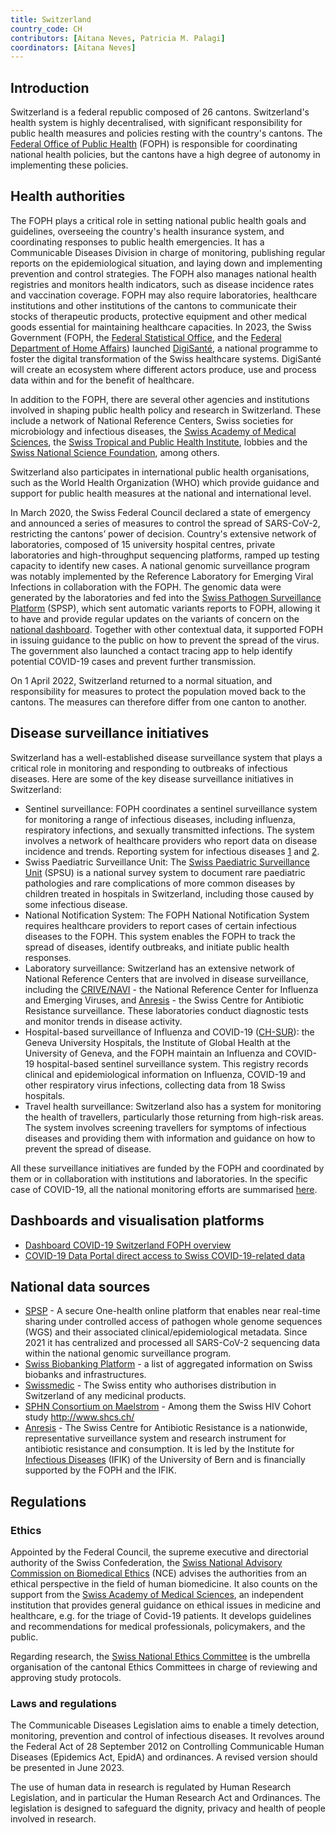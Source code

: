 ```yaml
---
title: Switzerland
country_code: CH
contributors: [Aitana Neves, Patricia M. Palagi] 
coordinators: [Aitana Neves]
---
```


## Introduction 
<!---General Infectious diseases data considerations for your country--->

Switzerland is a federal republic composed of 26 cantons. Switzerland's health system is highly decentralised, with significant responsibility for public health measures and policies resting with the country's cantons. The [Federal Office of Public Health](https://www.bag.admin.ch/bag/en/home.html) (FOPH) is responsible for coordinating national health policies, but the cantons have a high degree of autonomy in implementing these policies.


## Health authorities
<!--- A section to list and provide context to agencies/authorities/institutions which define public health measures and policies --->
The FOPH plays a critical role in setting national public health goals and guidelines, overseeing the country's health insurance system, and coordinating responses to public health emergencies. It has a Communicable Diseases Division in charge of monitoring, publishing regular reports on the epidemiological situation, and laying down and implementing prevention and control strategies. The FOPH also manages national health registries and monitors health indicators, such as disease incidence rates and vaccination coverage. FOPH may also require laboratories, healthcare institutions and other institutions of the cantons to communicate their stocks of therapeutic products, protective equipment and other medical goods essential for maintaining healthcare capacities. In 2023, the Swiss Government (FOPH, the [Federal Statistical Office](https://www.bfs.admin.ch/bfs/en/home.html), and the [Federal Department of Home Affairs](https://www.edi.admin.ch/edi/en/home.html)) launched [DigiSanté](https://www.bag.admin.ch/bag/fr/home/strategie-und-politik/nationale-gesundheitsstrategien/digisante.html), a national programme to foster the digital transformation of the Swiss healthcare systems. DigiSanté will create an ecosystem where different actors produce, use and process data within and for the benefit of healthcare.

In addition to the FOPH, there are several other agencies and institutions involved in shaping public health policy and research in Switzerland. These include a network of National Reference Centers, Swiss societies for microbiology and infectious diseases,  the [Swiss Academy of Medical Sciences](https://www.samw.ch/en.html), the [Swiss Tropical and Public Health Institute](https://www.swisstph.ch/en/about), lobbies and the [Swiss National Science Foundation](https://snf.ch/en), among others.

Switzerland also participates in international public health organisations, such as the World Health Organization (WHO) which provide guidance and support for public health measures at the national and international level.

In March 2020, the Swiss Federal Council declared a state of emergency and announced a series of measures to control the spread of SARS-CoV-2, restricting the cantons’ power of decision. Country's extensive network of laboratories, composed of 15 university hospital centres, private laboratories and high-throughput sequencing platforms,  ramped up testing capacity to identify new cases. A national genomic surveillance program was notably implemented by the Reference Laboratory for Emerging Viral Infections in collaboration with the FOPH. The genomic data were generated by the laboratories and fed into the [Swiss Pathogen Surveillance Platform](https://www.spsp.ch) (SPSP),  which sent automatic variants reports to FOPH, allowing it to have and provide regular updates on the variants of concern on the [national dashboard](https://www.covid19.admin.ch/en/overview).  Together with other contextual data, it supported FOPH in issuing guidance to the public on how to prevent the spread of the virus. The government also launched a contact tracing app to help identify potential COVID-19 cases and prevent further transmission. 

On 1 April 2022, Switzerland returned to a normal situation, and responsibility for measures to protect the population moved back to the cantons. The measures can therefore differ from one canton to another.

## Disease surveillance initiatives

Switzerland has a well-established disease surveillance system that plays a critical role in monitoring and responding to outbreaks of infectious diseases. Here are some of the key disease surveillance initiatives in Switzerland:

* Sentinel surveillance: FOPH coordinates a sentinel surveillance system for monitoring a range of infectious diseases, including influenza, respiratory infections, and sexually transmitted infections. The system involves a network of healthcare providers who report data on disease incidence and trends. Reporting system for infectious diseases [1](https://www.bag.admin.ch/bag/en/home/krankheiten/infektionskrankheiten-bekaempfen/meldesysteme-infektionskrankheiten.html) and [2](https://www.bag.admin.ch/bag/en/home/krankheiten/infektionskrankheiten-bekaempfen/meldesysteme-infektionskrankheiten/meldepflichtige-ik.html).
* Swiss Paediatric Surveillance Unit: The [Swiss Paediatric Surveillance Unit](https://www.spsu.ch/en/home) (SPSU) is a national survey system to document rare paediatric pathologies and rare complications of more common diseases by children treated in hospitals in Switzerland, including those caused by some infectious disease.
* National Notification System: The FOPH National Notification System requires healthcare providers to report cases of certain infectious diseases to the FOPH. This system enables the FOPH to track the spread of diseases, identify outbreaks, and initiate public health responses.
* Laboratory surveillance: Switzerland has an extensive network of National Reference Centers that are involved in disease surveillance, including the [CRIVE/NAVI](https://www.hug.ch/laboratoire-virologie/centre-national-reference-pour-infections-virales) - the National Reference Center for Influenza and Emerging Viruses, and [Anresis](https://www.anresis.ch/) - the Swiss Centre for Antibiotic Resistance surveillance. These laboratories conduct diagnostic tests and monitor trends in disease activity.
* Hospital-based surveillance of Influenza and COVID-19 ([CH-SUR](https://www.unige.ch/medecine/hospital-covid/)): the Geneva University Hospitals, the Institute of Global Health at the University of Geneva, and the FOPH maintain an Influenza and COVID-19 hospital-based sentinel surveillance system. This registry records clinical and epidemiological information on Influenza, COVID-19 and other respiratory virus infections, collecting data from 18 Swiss hospitals. 
* Travel health surveillance: Switzerland also has a system for monitoring the health of travellers, particularly those returning from high-risk areas. The system involves screening travellers for symptoms of infectious diseases and providing them with information and guidance on how to prevent the spread of disease.

All these surveillance initiatives are funded by the FOPH and coordinated by them or in collaboration with institutions and laboratories. In the specific case of COVID-19, all the national monitoring efforts are summarised [here](https://www.bag.admin.ch/bag/en/home/krankheiten/ausbrueche-epidemien-pandemien/aktuelle-ausbrueche-epidemien/novel-cov/situation-schweiz-und-international/monitoring.html).

## Dashboards and visualisation platforms

* [Dashboard COVID-19 Switzerland FOPH  overview](https://www.covid19.admin.ch/en/overview)
* [COVID-19 Data Portal direct access to Swiss COVID-19-related data](https://www.covid19dataportal.org/search?query=switzerland&requestFrom=searchBox )


## National data sources
<!--- A section to list and provide context to national data sources. In the context of BY-COVID, a data source can be a repository which should include at least the metadata and ideally the data, that might not be directly available when considering sensitive data. Also, repositories should have the capacity to share this data and therefore have a governance model in place on how to do it. It can also include registries of data sources important for the field, with a direct link to the original data sources to be able to request access to the data. --->


* [SPSP](https://www.spsp.ch/) - A secure One-health online platform that enables near real-time sharing under controlled access of pathogen whole genome sequences (WGS) and their associated clinical/epidemiological metadata. Since 2021 it has centralized and processed all SARS-CoV-2 sequencing data within the national genomic surveillance program. 
* [Swiss Biobanking Platform](https://swissbiobanking.ch/sbp-directory/) - a list of aggregated information on Swiss biobanks and infrastructures.
* [Swissmedic](https://www.swissmedic.ch/swissmedic/en/home/humanarzneimittel.htm) - The Swiss entity who authorises distribution in Switzerland of any medicinal products.
* [SPHN Consortium on Maelstrom](https://sphn.ch/network/data-coordination-center/maelstrom/) - Among them the Swiss HIV Cohort study http://www.shcs.ch/
* [Anresis](https://www.anresis.ch/) - The Swiss Centre for Antibiotic Resistance is a nationwide, representative surveillance system and research instrument for antibiotic resistance and consumption. It is led by the Institute for [Infectious Diseases](https://www.ifik.unibe.ch/index_eng.html) (IFIK) of the University of Bern and is financially supported by the FOPH and the IFIK.

## Regulations
<!--- Ethical and legal regulations in the country, committees etc --->

### Ethics

Appointed by the Federal Council, the supreme executive and directorial authority of the Swiss Confederation, the [Swiss National Advisory Commission on Biomedical Ethics](https://www.nek-cne.admin.ch/en/homepage-nek-cne/page) (NCE) advises the authorities from an ethical perspective in the field of human biomedicine. It also counts on the support from the [Swiss Academy of Medical Sciences](https://www.samw.ch/en.html),  an independent institution that provides general guidance on ethical issues in medicine and healthcare, e.g. for the triage of Covid-19 patients. It develops guidelines and recommendations for medical professionals, policymakers, and the public.

Regarding research, the [Swiss National Ethics Committee](https://swissethics.ch/en) is the umbrella organisation of the cantonal Ethics Committees in charge of reviewing and approving study protocols. 

### Laws and regulations  

The Communicable Diseases Legislation aims to enable a timely detection, monitoring, prevention and control of infectious diseases. It revolves around the Federal Act of 28 September 2012 on Controlling Communicable Human Diseases (Epidemics Act, EpidA) and ordinances. A revised version should be presented in June 2023.

The use of human data in research is regulated by Human Research Legislation, and in particular the Human Research Act and Ordinances. The legislation is designed to safeguard the dignity, privacy and health of people involved in research.

<!---## Domain-specific infrastructures or resources 
 e.g. human data, covid-19. Please, only add domain-specific resources that you think don't fit in the table at the bottom

SPHN?

S3C ? the Swiss SARS-CoV-2 Sequencing Consortium was until the end of 2022 the largest SARS-Cov-2 sequencing effort in Switzerland. Together with multiple diagnostic labs and sequencing centres, they have established a workflow for the surveillance of up to thousands of samples per week. Information on these samples is shared within a short turnaround time with the FOPH and also with GISAID and ENA with the help of SPSP. 

Wastewater initiatives?

--->

